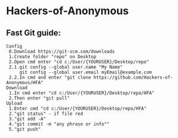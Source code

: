 # Hackers-of-Anonymous
## Fast Git guide:
    Config
     0.Download https://git-scm.com/downloads
     1.Create folder "repo" on Desktop
     2.Open cmd enter "cd c:/User/{YOURUSER}/Desktop/repo"
     2.1.git config --global user.name "My Name" 
         git config --global user.email myEmail@example.com
     2.2.In cmd and enter "git clone https://github.com/Hackers-of-Anonymous/HFA"
    Download
     1.In cmd enter "cd c:/User/{YOURUSER}/Desktop/repo/HFA"
     2.Then enter "git pull"
    Upload
     1.Enter cmd "cd c:/User/{YOURUSER}/Desktop/repo/HFA"
     2."git status" - if file red
     3."git add -A"
     4."git commit -m "any phrase or info""
     5."git push"
